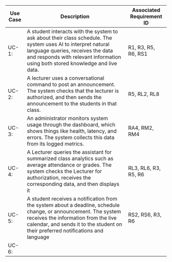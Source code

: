 | Use Case  | Description | Associated Requirement ID |
| --------- | ----------  | ------------------------- |
| UC-1:     | A student interacts with the system to ask about their class schedule. The system uses AI to interpret natural language queries, receives the data and responds with relevant information using both stored knowledge and live data. | R1, R3, R5, R6, RS1 |
| UC-2:     | A lecturer uses a conversational command to post an announcement. The system checks that the lecturer is authorized, and then sends the announcement to the students in that class. | R5, RL2, RL8 |
| UC-3:     | An administrator monitors system usage through the dashboard, which shows things like health, latency, and errors. The system collects this data from its logged metrics. | RA4, RM2, RM4 |
| UC-4:     | A Lecturer queries the assistant for summarized class analytics such as average attendance or grades. The system checks the Lecturer for authorization, receives the corresponding data, and then displays it | RL3, RL6, R3, R5, R6 |
| UC-5:     | A student receives a notification from the system about a deadline, schedule change, or announcement. The system receives the information from the live calendar, and sends it to the student on their preferred notifications and language | RS2, RS6, R3, R6 |
| UC-6:     |  |  |
